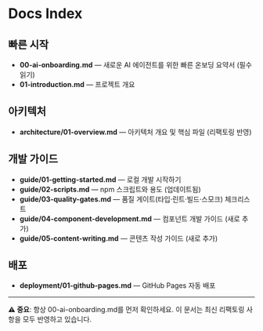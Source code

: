 # Docs Index

## 빠른 시작
- **00-ai-onboarding.md** — 새로운 AI 에이전트를 위한 빠른 온보딩 요약서 (필수 읽기)
- **01-introduction.md** — 프로젝트 개요

## 아키텍처
- **architecture/01-overview.md** — 아키텍처 개요 및 핵심 파일 (리팩토링 반영)

## 개발 가이드
- **guide/01-getting-started.md** — 로컬 개발 시작하기
- **guide/02-scripts.md** — npm 스크립트와 용도 (업데이트됨)
- **guide/03-quality-gates.md** — 품질 게이트(타입·린트·빌드·스모크) 체크리스트
- **guide/04-component-development.md** — 컴포넌트 개발 가이드 (새로 추가)
- **guide/05-content-writing.md** — 콘텐츠 작성 가이드 (새로 추가)

## 배포
- **deployment/01-github-pages.md** — GitHub Pages 자동 배포

---

**⚠️ 중요**: 항상 00-ai-onboarding.md를 먼저 확인하세요. 
이 문서는 최신 리팩토링 사항을 모두 반영하고 있습니다.
